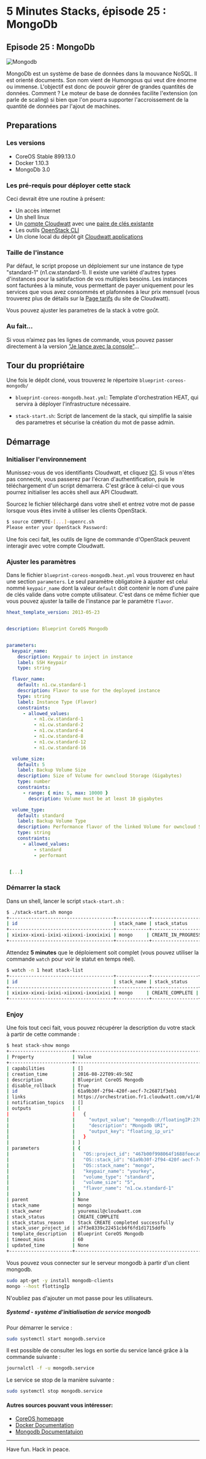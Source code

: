 # 5 Minutes Stacks, épisode 25 : MongoDb #

## Episode 25 : MongoDb

![Mongodb](img/mongodb.jpg)

MongoDb est un système de base de données dans la mouvance NoSQL. Il est orienté documents. Son nom vient de Humongous qui veut dire énorme ou immense. L'objectif est donc de pouvoir gérer de grandes quantités de données. Comment ? Le moteur de base de données facilite l'extension (on parle de scaling) si bien que l'on pourra supporter l'accroissement de la quantité de données par l'ajout de machines.

## Preparations

### Les versions
  - CoreOS Stable 899.13.0
  - Docker 1.10.3
  - MongoDb 3.0

### Les pré-requis pour déployer cette stack

Ceci devrait être une routine à présent:
 * Un accès internet
 * Un shell linux
 * Un [compte Cloudwatt](https://www.cloudwatt.com/cockpit/#/create-contact) avec une [ paire de clés existante](https://console.cloudwatt.com/project/access_and_security/?tab=access_security_tabs__keypairs_tab)
 * Les outils [OpenStack CLI](http://docs.openstack.org/cli-reference/content/install_clients.html)
 * Un clone local du dépôt git [Cloudwatt applications](https://github.com/cloudwatt/applications)

### Taille de l'instance
Par défaut, le script propose un déploiement sur une instance de type "standard-1" (n1.cw.standard-1). Il existe une variété d'autres types d'instances pour la satisfaction de vos multiples besoins. Les instances sont facturées à la minute, vous permettant de payer uniquement pour les services que vous avez consommés et plafonnées à leur prix mensuel (vous trouverez plus de détails sur la [Page tarifs](https://www.cloudwatt.com/fr/produits/tarifs.html) du site de Cloudwatt).

Vous pouvez ajuster les parametres de la stack à votre goût.

### Au fait...

Si vous n’aimez pas les lignes de commande, vous pouvez passer directement à la version ["Je lance avec la console"](#console)...

## Tour du propriétaire

Une fois le dépôt cloné, vous trouverez le répertoire `blueprint-coreos-mongodb/`

* `blueprint-coreos-mongodb.heat.yml`: Template d'orchestration HEAT, qui servira à déployer l'infrastructure nécessaire.

* `stack-start.sh`: Script de lancement de la stack, qui simplifie la saisie des parametres et sécurise la création du mot de passe admin.

## Démarrage

### Initialiser l'environnement

Munissez-vous de vos identifiants Cloudwatt, et cliquez [ICI](https://console.cloudwatt.com/project/access_and_security/api_access/openrc/).
Si vous n'êtes pas connecté, vous passerez par l'écran d'authentification, puis le téléchargement d'un script démarrera. C'est grâce à celui-ci que vous pourrez initialiser les accès shell aux API Cloudwatt.

Sourcez le fichier téléchargé dans votre shell et entrez votre mot de passe lorsque vous êtes invité à utiliser les clients OpenStack.

 ~~~ bash
 $ source COMPUTE-[...]-openrc.sh
 Please enter your OpenStack Password:

 ~~~

Une fois ceci fait, les outils de ligne de commande d'OpenStack peuvent interagir avec votre compte Cloudwatt.

### Ajuster les paramètres

Dans le fichier `blueprint-coreos-mongodb.heat.yml` vous trouverez en haut une section `parameters`. Le seul paramètre obligatoire à ajuster est celui nommé `keypair_name` dont la valeur `default` doit contenir le nom d'une paire de clés valide dans votre compte utilisateur.
C'est dans ce même fichier que vous pouvez ajuster la taille de l'instance par le paramètre `flavor`.

~~~ yaml
hheat_template_version: 2013-05-23


description: Blueprint CoreOS Mongodb


parameters:
  keypair_name:
    description: Keypair to inject in instance
    label: SSH Keypair
    type: string

  flavor_name:
    default: n1.cw.standard-1
    description: Flavor to use for the deployed instance
    type: string
    label: Instance Type (Flavor)
    constraints:
      - allowed_values:
          - n1.cw.standard-1
          - n1.cw.standard-2
          - n1.cw.standard-4
          - n1.cw.standard-8
          - n1.cw.standard-12
          - n1.cw.standard-16

  volume_size:
    default: 5
    label: Backup Volume Size
    description: Size of Volume for owncloud Storage (Gigabytes)
    type: number
    constraints:
      - range: { min: 5, max: 10000 }
        description: Volume must be at least 10 gigabytes

  volume_type:
    default: standard
    label: Backup Volume Type
    description: Performance flavor of the linked Volume for owncloud Storage
    type: string
    constraints:
      - allowed_values:
          - standard
          - performant


 [...]
 ~~~
### Démarrer la stack

 Dans un shell, lancer le script `stack-start.sh` :

 ~~~ bash
 $ ./stack-start.sh mongo
 +--------------------------------------+------------+--------------------+----------------------+
 | id                                   | stack_name | stack_status       | creation_time        |
 +--------------------------------------+------------+--------------------+----------------------+
 | xixixx-xixxi-ixixi-xiixxxi-ixxxixixi | mongo     | CREATE_IN_PROGRESS | 2025-10-23T07:27:69Z |
 +--------------------------------------+------------+--------------------+----------------------+
 ~~~

 Attendez **5 minutes** que le déploiement soit complet (vous pouvez utiliser la commande `watch` pour voir le statut en temps réel).

 ~~~ bash
 $ watch -n 1 heat stack-list
 +--------------------------------------+------------+-----------------+----------------------+
 | id                                   | stack_name | stack_status    | creation_time        |
 +--------------------------------------+------------+-----------------+----------------------+
 | xixixx-xixxi-ixixi-xiixxxi-ixxxixixi | mongo     | CREATE_COMPLETE | 2025-10-23T07:27:69Z |
 +--------------------------------------+------------+-----------------+----------------------+
 ~~~

### Enjoy

 Une fois tout ceci fait, vous pouvez récupérer la description du votre stack à partir de cette commande :

 ~~~ bash
 $ heat stack-show mongo
 +-----------------------+--------------------------------------------------------------------------------------------------------------------------------------+
| Property              | Value                                                                                                                                |
+-----------------------+--------------------------------------------------------------------------------------------------------------------------------------+
| capabilities          | []                                                                                                                                   |
| creation_time         | 2016-08-22T09:49:50Z                                                                                                                 |
| description           | Blueprint CoreOS Mongodb                                                                                                             |
| disable_rollback      | True                                                                                                                                 |
| id                    | 61a9b30f-2f94-420f-aecf-7c26871f3eb1                                                                                                 |
| links                 | https://orchestration.fr1.cloudwatt.com/v1/467b00f998064f1688feeca95bdc7a88/stacks/mongo/61a9b30f-2f94-420f-aecf-7c26871f3eb1 (self) |
| notification_topics   | []                                                                                                                                   |
| outputs               | [                                                                                                                                    |
|                       |   {                                                                                                                                  |
|                       |     "output_value": "mongodb://floatingIP:27017",                                                                                   |
|                       |     "description": "Mongodb URI",                                                                                                    |
|                       |     "output_key": "floating_ip_uri"                                                                                                  |
|                       |   }                                                                                                                                  |
|                       | ]                                                                                                                                    |
| parameters            | {                                                                                                                                    |
|                       |   "OS::project_id": "467b00f998064f1688feeca95bdc7a88",                                                                              |
|                       |   "OS::stack_id": "61a9b30f-2f94-420f-aecf-7c26871f3eb1",                                                                            |
|                       |   "OS::stack_name": "mongo",                                                                                                         |
|                       |   "keypair_name": "yourkey",                                                                                                          |
|                       |   "volume_type": "standard",                                                                                                         |
|                       |   "volume_size": "5",                                                                                                                |
|                       |   "flavor_name": "n1.cw.standard-1"                                                                                                  |
|                       | }                                                                                                                                    |
| parent                | None                                                                                                                                 |
| stack_name            | mongo                                                                                                                                |
| stack_owner           | youremail@cloudwatt.com                                                                                          |
| stack_status          | CREATE_COMPLETE                                                                                                                      |
| stack_status_reason   | Stack CREATE completed successfully                                                                                                  |
| stack_user_project_id | a7f3e8339c22451cb6f6fd1d1715ddfb                                                                                                     |
| template_description  | Blueprint CoreOS Mongodb                                                                                                             |
| timeout_mins          | 60                                                                                                                                   |
| updated_time          | None                                                                                                                                 |
+-----------------------+--------------------------------------------------------------------------------------------------------------------------------------+


 ~~~


Vous pouvez vous connecter sur le serveur  mongodb à partir d'un client mongodb.

~~~ bash
sudo apt-get -y install mongodb-clients
mongo --host flottingIp
~~~

N'oubliez pas d'ajouter un mot passe pour les utilisateurs.

##### Systemd - système d'initialisation de service mongodb

Pour démarrer le service :
~~~ bash
sudo systemctl start mongodb.service
~~~

Il est possible de consulter les logs en sortie du service lancé grâce à la commande suivante :
~~~ bash
journalctl -f -u mongodb.service
~~~

Le service se stop de la manière suivante :
~~~ bash
sudo systemctl stop mongodb.service
~~~


#### Autres sources pouvant vous intéresser:

* [CoreOS homepage](https://coreos.com/)
* [Docker Documentation](https://docs.docker.com/)
* [Mongodb Documentatuion](https://www.mongodb.com/)

-----
Have fun. Hack in peace.

